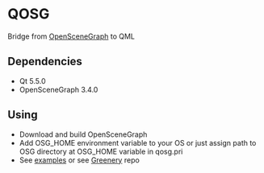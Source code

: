 # QOSG
Bridge from [OpenSceneGraph](http://www.openscenegraph.org/) to QML

## Dependencies
- Qt 5.5.0
- OpenSceneGraph 3.4.0

## Using
- Download and build OpenSceneGraph
- Add OSG_HOME environment variable to your OS or just assign path to OSG directory at OSG_HOME variable in qosg.pri
- See [examples](https://github.com/krre/qosg/tree/master/examples) or see [Greenery](https://github.com/krre/greenery) repo
